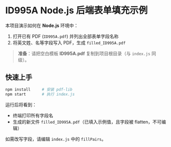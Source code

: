 
# ID995A Node.js 后端表单填充示例

本项目演示如何在 **Node.js** 环境中：

1. 打开已有 PDF (`ID995A.pdf`) 并列出全部表单字段名称  
2. 将英文姓、名等字段写入 PDF，生成 `filled_ID995A.pdf`

> **准备**：请把空白模板 **ID995A.pdf** 复制到项目根目录（与 `index.js` 同级）。

## 快速上手

```bash
npm install     # 安装 pdf-lib
npm start       # 执行 index.js
```

运行后将看到：

- 终端打印所有字段名  
- 生成的新文件 `filled_ID995A.pdf`（已填入示例值，且字段被 flatten，不可编辑）

如需改写字段，请编辑 `index.js` 中的 `fillPairs`。
